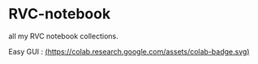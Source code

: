 # RVC-notebook
all my RVC notebook collections.



Easy GUI : [(https://colab.research.google.com/assets/colab-badge.svg)](https://colab.research.google.com/github/Blane187/RVC-notebook/blob/main/EasyGUI.ipynb)
